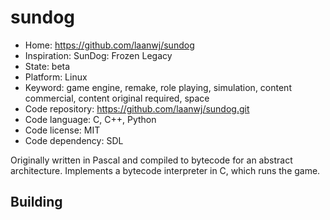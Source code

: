 # sundog

- Home: https://github.com/laanwj/sundog
- Inspiration: SunDog: Frozen Legacy
- State: beta
- Platform: Linux
- Keyword: game engine, remake, role playing, simulation, content commercial, content original required, space
- Code repository: https://github.com/laanwj/sundog.git
- Code language: C, C++, Python
- Code license: MIT
- Code dependency: SDL

Originally written in Pascal and compiled to bytecode for an abstract architecture. Implements a bytecode interpreter in C, which runs the game.

## Building
